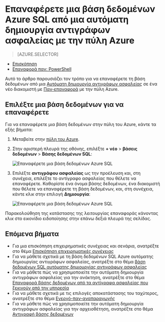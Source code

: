 <properties
    pageTitle="Επαναφέρετε μια βάση δεδομένων Azure SQL από μια αυτόματη δημιουργία αντιγράφων ασφαλείας (Azure πύλη) | Microsoft Azure"
    description="Επαναφέρετε μια βάση δεδομένων Azure SQL από μια αυτόματη δημιουργία αντιγράφων ασφαλείας (Azure πύλη)."
    services="sql-database"
    documentationCenter=""
    authors="stevestein"
    manager="jhubbard"
    editor=""/>

<tags
    ms.service="sql-database"
    ms.devlang="NA"
    ms.date="10/18/2016"
    ms.author="sstein"
    ms.workload="NA"
    ms.topic="article"
    ms.tgt_pltfrm="NA"/>


# <a name="restore-an-azure-sql-database-from-an-automatic-backup-using-the-azure-portal"></a>Επαναφέρετε μια βάση δεδομένων Azure SQL από μια αυτόματη δημιουργία αντιγράφων ασφαλείας με την πύλη Azure


> [AZURE.SELECTOR]
- [Επισκόπηση](sql-database-recovery-using-backups.md#geo-restore)
- [Επαναφορά παν: PowerShell](sql-database-geo-restore-powershell.md)

Αυτό το άρθρο παρουσιάζει τον τρόπο για να επαναφέρετε τη βάση δεδομένων από μια [Αυτόματη δημιουργία αντιγράφων ασφαλείας](sql-database-automated-backups.md) σε ένα νέο διακομιστή με [Παν-επαναφορά](sql-database-recovery-using-backups/.md#geo-restore) με την πύλη Azure.

## <a name="select-a-database-to-restore"></a>Επιλέξτε μια βάση δεδομένων για να επαναφέρετε

Για να επαναφέρετε μια βάση δεδομένων στην πύλη του Azure, κάντε τα εξής βήματα:

1.  Μεταβείτε στην [πύλη του Azure](https://portal.azure.com).
2.  Στην αριστερή πλευρά της οθόνης, επιλέξτε **+ νέο** > **βάσεις δεδομένων** > **Βάσης δεδομένων SQL**:

    ![Επαναφέρετε μια βάση δεδομένων Azure SQL](./media/sql-database-geo-restore-portal/new-sql-database.png)

3.  Επιλέξτε **αντιγράφου ασφαλείας** ως την προέλευση και, στη συνέχεια, επιλέξτε το αντίγραφο ασφαλείας που θέλετε να επαναφέρετε. Καθορίστε ένα όνομα βάσης δεδομένων, ένα διακομιστή που θέλετε να επαναφέρετε τη βάση δεδομένων, και, στη συνέχεια, κάντε κλικ στην επιλογή **Δημιουργία**:
  
    ![Επαναφέρετε μια βάση δεδομένων Azure SQL](./media/sql-database-geo-restore-portal/geo-restore.png)

Παρακολούθηση της κατάστασης της λειτουργίας επαναφοράς κάνοντας κλικ στο εικονίδιο ειδοποίησης στην επάνω δεξιά πλευρά της σελίδας. 


## <a name="next-steps"></a>Επόμενα βήματα

- Για μια επισκόπηση επιχειρηματικές συνέχειας και σενάρια, ανατρέξτε στο θέμα [Επισκόπηση επιχειρηματικές συνέχειας](sql-database-business-continuity.md)
- Για να μάθετε σχετικά με τη βάση δεδομένων SQL Azure αυτόματης δημιουργίας αντιγράφων ασφαλείας, ανατρέξτε στο θέμα [βάση δεδομένων SQL αυτόματης δημιουργίας αντιγράφων ασφαλείας](sql-database-automated-backups.md)
- Για να μάθετε πώς να χρησιμοποιείτε την αυτόματη δημιουργία αντιγράφων ασφαλείας για την ανάκτηση, ανατρέξτε στο θέμα [Επαναφορά βάσης δεδομένων από τα αντίγραφα ασφαλείας που ξεκινούν από την υπηρεσία](sql-database-recovery-using-backups.md)
- Για να μάθετε σχετικά με τις επιλογές αποκατάστασης του ταχύτερος, ανατρέξτε στο θέμα [Ενεργό-παν-αναπαραγωγής](sql-database-geo-replication-overview.md)  
- Για να μάθετε πώς να χρησιμοποιείτε την αυτόματη δημιουργία αντιγράφων ασφαλείας για την αρχειοθέτηση, ανατρέξτε στο θέμα [Αντιγραφή βάσης δεδομένων](sql-database-copy.md)
